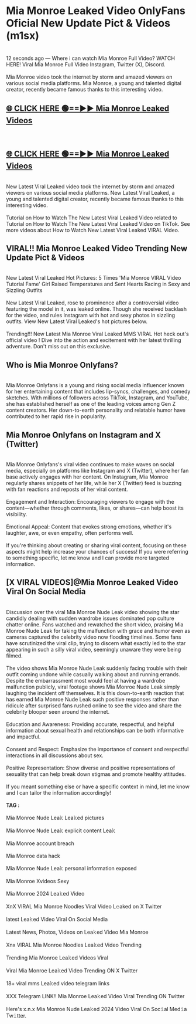 # Mia Monroe Leaked Video OnlyFans Oficial New Update Pict & Videos (m1sx)
<br>
12 seconds ago — Where i can watch Mia Monroe Full Video? WATCH HERE! Viral Mia Monroe Full Video Instagram, Twitter (X), Discord.
<br><br>
Mia Monroe video took the internet by storm and amazed viewers on various social media platforms. Mia Monroe, a young and talented digital creator, recently became famous thanks to this interesting video.
<br>
<h2><a href="https://play.trustnlinepharmacy.us?title=Mia_Monroe">🌐 CLICK HERE 🟢==►► Mia Monroe Leaked Videos</a></h2>
<br>
<h2><a href="https://play.trustnlinepharmacy.us?title=Mia_Monroe">🌐 CLICK HERE 🟢==►► Mia Monroe Leaked Videos</a></h2>
<br>
New Latest Viral Leaked video took the internet by storm and amazed viewers on various social media platforms. New Latest Viral Leaked, a young and talented digital creator, recently became famous thanks to this interesting video.
<br><br>
Tutorial on How to Watch The New Latest Viral Leaked Video related to Tutorial on How to Watch The New Latest Viral Leaked Video on TikTok. See more videos about How to Watch New Latest Viral Leaked VIRAL Video.
<br>
<h2>VIRAL!! Mia Monroe Leaked Video Trending New Update Pict & Videos</h2>
<br>
New Latest Viral Leaked Hot Pictures: 5 Times 'Mia Monroe VIRAL Video Tutorial Fame' Girl Raised Temperatures and Sent Hearts Racing in Sexy and Sizzling Outfits
<br><br>
New Latest Viral Leaked, rose to prominence after a controversial video featuring the model in it, was leaked online. Though she received backlash for the video, and rules Instagram with hot and sexy photos in sizzling outfits. View New Latest Viral Leaked's hot pictures below.
<br><br>
Trending!!! New Latest Mia Monroe Viral Leaked MMS VIRAL Hot heck out's official video ! Dive into the action and excitement with her latest thrilling adventure. Don't miss out on this exclusive.
<br>
<h2>Who is Mia Monroe Onlyfans?</h2>
<br>
Mia Monroe Onlyfans is a young and rising social media influencer known for her entertaining content that includes lip-syncs, challenges, and comedy sketches. With millions of followers across TikTok, Instagram, and YouTube, she has established herself as one of the leading voices among Gen Z content creators. Her down-to-earth personality and relatable humor have contributed to her rapid rise in popularity.
<br>
<h2>Mia Monroe Onlyfans on Instagram and X (Twitter)</h2>
<br>
Mia Monroe Onlyfans's viral video continues to make waves on social media, especially on platforms like Instagram and X (Twitter), where her fan base actively engages with her content. On Instagram, Mia Monroe regularly shares snippets of her life, while her X (Twitter) feed is buzzing with fan reactions and reposts of her viral content.
<br><br>
Engagement and Interaction: Encouraging viewers to engage with the content—whether through comments, likes, or shares—can help boost its visibility.
<br><br>
Emotional Appeal: Content that evokes strong emotions, whether it's laughter, awe, or even empathy, often performs well.
<br><br>
If you're thinking about creating or sharing viral content, focusing on these aspects might help increase your chances of success! If you were referring to something specific, let me know and I can provide more targeted information.
<br>
<h2>[X VIRAL VIDEOS]@Mia Monroe Leaked Video Viral On Social Media</h2>
<br>
Discussion over the viral Mia Monroe Nude Leak video showing the star candidly dealing with sudden wardrobe issues dominated pop culture chatter online. Fans watched and rewatched the short video, praising Mia Monroe Nude Leak for taking the malfunction with grace and humor even as cameras captured the celebrity video now flooding timelines. Some fans have scrutinized the viral clip, trying to discern what exactly led to the star appearing in such a silly viral video, seemingly unaware they were being filmed.
<br><br>
The video shows Mia Monroe Nude Leak suddenly facing trouble with their outfit coming undone while casually walking about and running errands. Despite the embarrassment most would feel at having a wardrobe malfunction publicly, viral footage shows Mia Monroe Nude Leak simply laughing the incident off themselves. It is this down-to-earth reaction that has earned Mia Monroe Nude Leak such positive responses rather than ridicule after surprised fans rushed online to see the video and share the celebrity blooper seen around the internet.
<br><br>
Education and Awareness: Providing accurate, respectful, and helpful information about sexual health and relationships can be both informative and impactful.
<br><br>
Consent and Respect: Emphasize the importance of consent and respectful interactions in all discussions about sex.
<br><br>
Positive Representation: Show diverse and positive representations of sexuality that can help break down stigmas and promote healthy attitudes.
<br><br>
If you meant something else or have a specific context in mind, let me know and I can tailor the information accordingly!
<br><br>
<strong>TAG :</strong>
<br><br>
Mia Monroe Nude Lea𝚔 Lea𝚔ed pictures
<br><br>
Mia Monroe Nude Lea𝚔 explicit content Lea𝚔
<br><br>
Mia Monroe account breach
<br><br>
Mia Monroe data hack
<br><br>
Mia Monroe Nude Lea𝚔 personal information exposed
<br><br>
Mia Monroe Xvideos Sexy
<br><br>
Mia Monroe 2024 Lea𝚔ed Video
<br><br>
XnX VIRAL Mia Monroe Noodles Viral Video L𝚎aked on X Twitter
<br><br>
latest Lea𝚔ed Video Viral On Social Media
<br><br>
Latest News, Photos, Videos on Lea𝚔ed Video Mia Monroe
<br><br>
Xnx VIRAL Mia Monroe Noodles Lea𝚔ed Video Trending
<br><br>
Trending Mia Monroe Lea𝚔ed Videos Viral
<br><br>
Viral Mia Monroe Lea𝚔ed Video Trending ON X Twitter
<br><br>
18+ viral mms Lea𝚔ed video telegram links
<br><br>
XXX Telegram LINK!! Mia Monroe Lea𝚔ed Video Viral Trending ON Twitter
<br><br>
Here's x.n.x Mia Monroe Nude Lea𝚔ed 2024 Video Viral On Soc𝚒al Med𝚒a Tw𝚒tter.